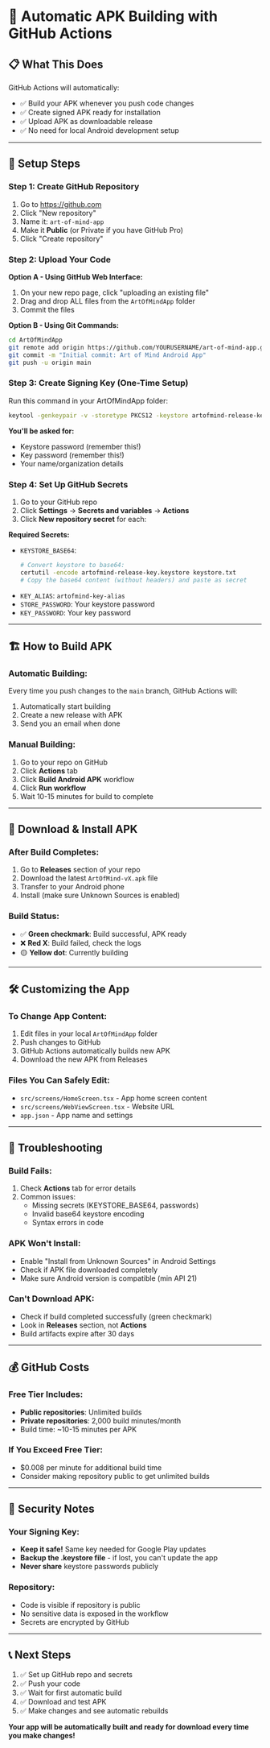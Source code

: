 # 🚀 Automatic APK Building with GitHub Actions

## 📋 What This Does

GitHub Actions will automatically:
- ✅ Build your APK whenever you push code changes
- ✅ Create signed APK ready for installation
- ✅ Upload APK as downloadable release
- ✅ No need for local Android development setup

---

## 🔧 Setup Steps

### Step 1: Create GitHub Repository
1. Go to https://github.com
2. Click "New repository"
3. Name it: `art-of-mind-app`
4. Make it **Public** (or Private if you have GitHub Pro)
5. Click "Create repository"

### Step 2: Upload Your Code
**Option A - Using GitHub Web Interface:**
1. On your new repo page, click "uploading an existing file"
2. Drag and drop ALL files from the `ArtOfMindApp` folder
3. Commit the files

**Option B - Using Git Commands:**
```bash
cd ArtOfMindApp
git remote add origin https://github.com/YOURUSERNAME/art-of-mind-app.git
git commit -m "Initial commit: Art of Mind Android App"
git push -u origin main
```

### Step 3: Create Signing Key (One-Time Setup)
Run this command in your ArtOfMindApp folder:
```bash
keytool -genkeypair -v -storetype PKCS12 -keystore artofmind-release-key.keystore -alias artofmind-key-alias -keyalg RSA -keysize 2048 -validity 10000
```

**You'll be asked for:**
- Keystore password (remember this!)
- Key password (remember this!)
- Your name/organization details

### Step 4: Set Up GitHub Secrets
1. Go to your GitHub repo
2. Click **Settings** → **Secrets and variables** → **Actions**
3. Click **New repository secret** for each:

**Required Secrets:**
- `KEYSTORE_BASE64`:
  ```bash
  # Convert keystore to base64:
  certutil -encode artofmind-release-key.keystore keystore.txt
  # Copy the base64 content (without headers) and paste as secret
  ```
- `KEY_ALIAS`: `artofmind-key-alias`
- `STORE_PASSWORD`: Your keystore password
- `KEY_PASSWORD`: Your key password

---

## 🏗️ How to Build APK

### Automatic Building:
Every time you push changes to the `main` branch, GitHub Actions will:
1. Automatically start building
2. Create a new release with APK
3. Send you an email when done

### Manual Building:
1. Go to your repo on GitHub
2. Click **Actions** tab
3. Click **Build Android APK** workflow
4. Click **Run workflow**
5. Wait 10-15 minutes for build to complete

---

## 📱 Download & Install APK

### After Build Completes:
1. Go to **Releases** section of your repo
2. Download the latest `ArtOfMind-vX.apk` file
3. Transfer to your Android phone
4. Install (make sure Unknown Sources is enabled)

### Build Status:
- ✅ **Green checkmark**: Build successful, APK ready
- ❌ **Red X**: Build failed, check the logs
- 🟡 **Yellow dot**: Currently building

---

## 🛠️ Customizing the App

### To Change App Content:
1. Edit files in your local `ArtOfMindApp` folder
2. Push changes to GitHub
3. GitHub Actions automatically builds new APK
4. Download the new APK from Releases

### Files You Can Safely Edit:
- `src/screens/HomeScreen.tsx` - App home screen content
- `src/screens/WebViewScreen.tsx` - Website URL
- `app.json` - App name and settings

---

## 🚨 Troubleshooting

### Build Fails:
1. Check **Actions** tab for error details
2. Common issues:
   - Missing secrets (KEYSTORE_BASE64, passwords)
   - Invalid base64 keystore encoding
   - Syntax errors in code

### APK Won't Install:
- Enable "Install from Unknown Sources" in Android Settings
- Check if APK file downloaded completely
- Make sure Android version is compatible (min API 21)

### Can't Download APK:
- Check if build completed successfully (green checkmark)
- Look in **Releases** section, not **Actions**
- Build artifacts expire after 30 days

---

## 💰 GitHub Costs

### Free Tier Includes:
- **Public repositories**: Unlimited builds
- **Private repositories**: 2,000 build minutes/month
- Build time: ~10-15 minutes per APK

### If You Exceed Free Tier:
- $0.008 per minute for additional build time
- Consider making repository public to get unlimited builds

---

## 🔐 Security Notes

### Your Signing Key:
- **Keep it safe!** Same key needed for Google Play updates
- **Backup the .keystore file** - if lost, you can't update the app
- **Never share** keystore passwords publicly

### Repository:
- Code is visible if repository is public
- No sensitive data is exposed in the workflow
- Secrets are encrypted by GitHub

---

## 📞 Next Steps

1. ✅ Set up GitHub repo and secrets
2. ✅ Push your code
3. ✅ Wait for first automatic build
4. ✅ Download and test APK
5. ✅ Make changes and see automatic rebuilds

**Your app will be automatically built and ready for download every time you make changes!**